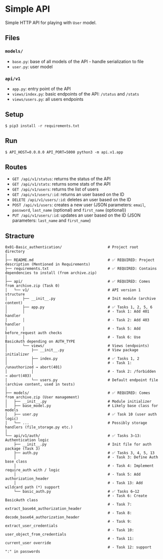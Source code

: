 # Simple API

Simple HTTP API for playing with `User` model.


## Files

### `models/`

- `base.py`: base of all models of the API - handle serialization to file
- `user.py`: user model

### `api/v1`

- `app.py`: entry point of the API
- `views/index.py`: basic endpoints of the API: `/status` and `/stats`
- `views/users.py`: all users endpoints


## Setup

```
$ pip3 install -r requirements.txt
```


## Run

```
$ API_HOST=0.0.0.0 API_PORT=5000 python3 -m api.v1.app
```


## Routes

- `GET /api/v1/status`: returns the status of the API
- `GET /api/v1/stats`: returns some stats of the API
- `GET /api/v1/users`: returns the list of users
- `GET /api/v1/users/:id`: returns an user based on the ID
- `DELETE /api/v1/users/:id`: deletes an user based on the ID
- `POST /api/v1/users`: creates a new user (JSON parameters: `email`, `password`, `last_name` (optional) and `first_name` (optional))
- `PUT /api/v1/users/:id`: updates an user based on the ID (JSON parameters: `last_name` and `first_name`)

## Stracture

```
0x01-Basic_authentication/                     # Project root directory
│
├── README.md                                  # ✅ REQUIRED: Project description (Mentioned in Requirements)
├── requirements.txt                           # ✅ REQUIRED: Contains dependencies to install (from archive.zip)
│
├── api/                                       # ✅ REQUIRED: Comes from archive.zip (Task 0)
│   └── v1/                                    # API version 1 structure
│       ├── __init__.py                        # Init module (archive content)
│       ├── app.py                             # ✅ Tasks 1, 2, 5, 6
│       │                                      # - Task 1: Add 401 handler
│       │                                      # - Task 2: Add 403 handler
│       │                                      # - Task 5: Add before_request auth checks
│       │                                      # - Task 6: Use BasicAuth depending on AUTH_TYPE
│       └── views/                             # Views (endpoints)
│           ├── __init__.py                    # View package initializer
│           ├── index.py                       # ✅ Tasks 1, 2
│           │                                  # - Task 1: /unauthorized → abort(401)
│           │                                  # - Task 2: /forbidden → abort(403)
│           └── users.py                       # Default endpoint file (archive content, used in tests)
│
├── models/                                    # ✅ REQUIRED: Comes from archive.zip (User management)
│   ├── __init__.py                            # Module initializer
│   ├── base_model.py                          # Likely base class for models
│   ├── user.py                                # ✅ Task 10 (user auth logic)
│   └── ...                                    # Possibly storage handlers (file_storage.py etc.)
│
└── api/v1/auth/                               # ✅ Tasks 3–13: Authentication logic
    ├── __init__.py                            # Init file for auth package (Task 3)
    ├── auth.py                                # ✅ Tasks 3, 4, 5, 13
    │                                          # - Task 3: Define Auth base class
    │                                          # - Task 4: Implement require_auth with / logic
    │                                          # - Task 5: Add authorization_header
    │                                          # - Task 13: Add wildcard path (*) support
    └── basic_auth.py                          # ✅ Tasks 6–12
                                               # - Task 6: Create BasicAuth class
                                               # - Task 7: extract_base64_authorization_header
                                               # - Task 8: decode_base64_authorization_header
                                               # - Task 9: extract_user_credentials
                                               # - Task 10: user_object_from_credentials
                                               # - Task 11: current_user override
                                               # - Task 12: support ":" in passwords
```
